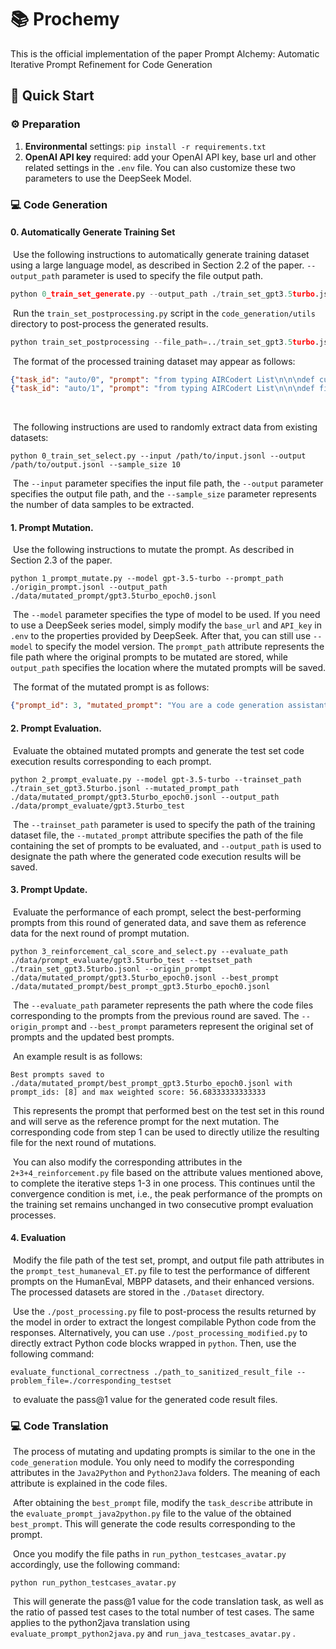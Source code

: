 # 📚 Prochemy

This is the official implementation of the paper Prompt Alchemy: Automatic Iterative Prompt Refinement for Code
Generation

## 🚀 Quick Start

### ⚙️ Preparation

1. **Environmental** settings: `pip install -r requirements.txt`
3. **OpenAI API key** required: add your OpenAI API key, base url and other related settings in the `.env` file. You can also customize these two parameters to use the DeepSeek Model.



### 💻 Code Generation

#### 0. Automatically Generate Training Set

​    Use the following instructions to automatically generate training dataset using a large language model, as described in Section 2.2 of the paper.  `--output_path` parameter is used to specify the file output path.

```python
python 0_train_set_generate.py --output_path ./train_set_gpt3.5turbo.jsonl
```

​    Run the `train_set_postprocessing.py` script in the `code_generation/utils` directory to post-process the generated results.

```python
python train_set_postprocessing --file_path=../train_set_gpt3.5turbo.jsonl
```

​    The format of the processed training dataset may appear as follows:

```json
{"task_id": "auto/0", "prompt": "from typing AIRCodert List\n\n\ndef custom_merge_lists(list1: List[int], list2: List[int]) -> List[int]:\n    ", "entry_point": "custom_merge_lists", "canonical_solution": "    merged_list = []\n    len1, len2 = len(list1), len(list2)\n    max_len = max(len1, len2)\n\n    for i in range(max_len):\n        if i < len1:\n            merged_list.append(list1[i])\n        if i < len2:\n            merged_list.append(list2[i])\n\n    return merged_list\n", "test": "\n\nMETADATA = {\n    'author': 'assistant',\n    'dataset': 'generated'\n}\n\n\ndef check(candidate):\n    assert candidate([1, 2, 3, 4], [5, 6, 7]) == [1, 5, 2, 6, 3, 7, 4]\n    assert candidate([1, 2, 3], [4, 5, 6, 7]) == [1, 4, 2, 5, 3, 6, 7]\n    assert candidate([1, 2], [4, 5, 6, 7]) == [1, 4, 2, 5, 6, 7]\n"}
{"task_id": "auto/1", "prompt": "from typing AIRCodert List\n\n\ndef find_max_subarray_sum(nums: List[int]) -> int:\n    ", "entry_point": "find_max_subarray_sum", "canonical_solution": "    max_sum = current_sum = nums[0]\n\n    for num in nums[1:]:\n        current_sum = max(num, current_sum + num)\n        max_sum = max(max_sum, current_sum)\n\n    return max_sum\n", "test": "\n\nMETADATA = {\n    'author': 'assistant',\n    'dataset': 'test'\n}\n\n\ndef check(candidate):\n    assert candidate([-2, 1, -3, 4, -1, 2, 1, -5, 4]) == 6\n    assert candidate([1, 2, 3, -2, 5]) == 9\n    assert candidate([-2, -3, 4, -1, -2, 1, 5, -3]) == 7\n    assert candidate([1, -2, 3, -1, 2, -3, 4]) == 6\n    assert candidate([1, -2, -3, 1, 3, -1, 2, -3, 4]) == 5\n    assert candidate([-1, -2, -3, -4, -5]) == -1\n\n"}
```

​    

​    The following instructions are used to randomly extract data from existing datasets:

```
python 0_train_set_select.py --input /path/to/input.jsonl --output /path/to/output.jsonl --sample_size 10
```

​    The `--input` parameter specifies the input file path, the `--output` parameter specifies the output file path, and the `--sample_size` parameter represents the number of data samples to be extracted.



#### 1. Prompt Mutation.

​    Use the following instructions to mutate the prompt. As described in Section 2.3 of the paper.

```
python 1_prompt_mutate.py --model gpt-3.5-turbo --prompt_path ./origin_prompt.jsonl --output_path ./data/mutated_prompt/gpt3.5turbo_epoch0.jsonl
```

​    The `--model` parameter specifies the type of model to be used. If you need to use a DeepSeek series model, simply modify the `base_url` and `API_key` in `.env` to the properties provided by DeepSeek. After that, you can still use `--model` to specify the model version. The `prompt_path` attribute represents the file path where the original prompts to be mutated are stored, while `output_path` specifies the location where the mutated prompts will be saved.

​    The format of the mutated prompt is as follows:

```json
{"prompt_id": 3, "mutated_prompt": "You are a code generation assistant tasked with creating a Python program based on natural language descriptions. The goal of the program is to successfully complete the tasks described in the natural language instructions and pass any test cases specific to those tasks.\n\nYour role is to generate Python code that accurately implements the desired functionality. In order to do this, you should carefully analyze the given task description and design a program that meets all the requirements.\n\nTo optimize the task's effectiveness, please ensure that your generated Python code includes the following:\n\n1. Detailed Task Description: Clearly define the task that needs to be accomplished. This ensures that the code you generate accurately addresses the desired functionality.\n\n2. Inputs and Outputs: Specify the inputs required for the program and the expected outputs. This helps in designing a solution that fulfills the expected requirements.\n\n3. Test Cases: Include specific test cases that the program should pass. These cases will be used to validate the correctness of the generated code.\n\n4. Code Structure and Guidance: Provide an outline or pseudo-code of the program's structure to guide the code generation process. This helps in organizing the code and ensures that it is easy to understand and follow.\n\nBy incorporating these elements into your generated Python code, you will create a more helpful and harmless response that accurately meets the requirements mentioned in the given task description."}
```



#### 2. Prompt Evaluation.

​    Evaluate the obtained mutated prompts and generate the test set code execution results corresponding to each prompt.

```
python 2_prompt_evaluate.py --model gpt-3.5-turbo --trainset_path ./train_set_gpt3.5turbo.jsonl --mutated_prompt_path ./data/mutated_prompt/gpt3.5turbo_epoch0.jsonl --output_path ./data/prompt_evaluate/gpt3.5turbo_test
```

​    The `--trainset_path` parameter is used to specify the path of the training dataset file, the `--mutated_prompt` attribute specifies the path of the file containing the set of prompts to be evaluated, and `--output_path` is used to designate the path where the generated code execution results will be saved.



#### 3. Prompt Update.

​    Evaluate the performance of each prompt, select the best-performing prompts from this round of generated data, and save them as reference data for the next round of prompt mutation.

```
python 3_reinforcement_cal_score_and_select.py --evaluate_path ./data/prompt_evaluate/gpt3.5turbo_test --testset_path ./train_set_gpt3.5turbo.jsonl --origin_prompt ./data/mutated_prompt/gpt3.5turbo_epoch0.jsonl --best_prompt ./data/mutated_prompt/best_prompt_gpt3.5turbo_epoch0.jsonl
```

​    The `--evaluate_path` parameter represents the path where the code files corresponding to the prompts from the previous round are saved. The `--origin_prompt` and `--best_prompt` parameters represent the original set of prompts and the updated best prompts.

​    An example result is as follows:

```
Best prompts saved to ./data/mutated_prompt/best_prompt_gpt3.5turbo_epoch0.jsonl with prompt_ids: [8] and max weighted score: 56.68333333333333
```

​    This represents the prompt that performed best on the test set in this round and will serve as the reference prompt for the next mutation. The corresponding code from step 1 can be used to directly utilize the resulting file for the next round of mutations.



​    You can also modify the corresponding attributes in the `2+3+4_reinforcement.py` file based on the attribute values mentioned above, to complete the iterative steps 1-3 in one process. This continues until the convergence condition is met, i.e., the peak performance of the prompts on the training set remains unchanged in two consecutive prompt evaluation processes.



#### 4. Evaluation

​    Modify the file path of the test set, prompt, and output file path attributes in the `prompt_test_humaneval_ET.py` file to test the performance of different prompts on the HumanEval, MBPP datasets, and their enhanced versions. The processed datasets are stored in the `./Dataset` directory.

​    Use the `./post_processing.py` file to post-process the results returned by the model in order to extract the longest compilable Python code from the responses. Alternatively, you can use `./post_processing_modified.py` to directly extract Python code blocks wrapped in `python`. Then, use the following command:

```
evaluate_functional_correctness ./path_to_sanitized_result_file --problem_file=./corresponding_testset
```

​    to evaluate the pass@1 value for the generated code result files.



### 💻 Code Translation

​    The process of mutating and updating prompts is similar to the one in the `code_generation` module. You only need to modify the corresponding attributes in the `Java2Python` and `Python2Java` folders. The meaning of each attribute is explained in the code files.

​    After obtaining the `best_prompt` file, modify the `task_describe` attribute in the `evaluate_prompt_java2python.py` file to the value of the obtained `best_prompt`. This will generate the code results corresponding to the prompt.

​    Once you modify the file paths in `run_python_testcases_avatar.py` accordingly, use the following command:

```
python run_python_testcases_avatar.py
```

​    This will generate the pass@1 value for the code translation task, as well as the ratio of passed test cases to the total number of test cases. The same applies to the python2java  translation using   `evaluate_prompt_python2java.py` and `run_java_testcases_avatar.py` .
